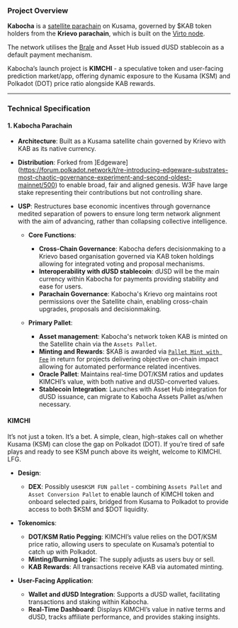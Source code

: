### **Project Overview**

**Kabocha** is a [satellite parachain](https://github.com/monsieurbulb/satellite-chains/tree/main) on Kusama, governed by $KAB token holders from the **Krievo parachain**, which is built on the [Virto node](https://github.com/virto-network/virto-node/). 

The network utilises the [Brale](https://brale.xyz) and Asset Hub issued dUSD stablecoin as a default payment mechanism. 

Kabocha’s launch project is **KIMCHI** - a speculative token and user-facing prediction market/app, offering dynamic exposure to the Kusama (KSM) and Polkadot (DOT) price ratio alongside KAB rewards.

---

### **Technical Specification**

#### **1. Kabocha Parachain**
   - **Architecture**: Built as a Kusama satellite chain governed by Krievo with KAB as its native currency.
   - **Distribution**: Forked from ]Edgeware](https://forum.polkadot.network/t/re-introducing-edgeware-substrates-most-chaotic-governance-experiment-and-second-oldest-mainnet/500) to enable broad, fair and aligned genesis. W3F have large stake representing their contributions but not controlling share.
- **USP**: Restructures base economic incentives through governance medited separation of powers to ensure long term network alignment with the aim of advancing, rather than collapsing collective intelligence. 

   - **Core Functions**:
      - **Cross-Chain Governance**: Kabocha defers decisionmaking to a Krievo based organisation governed via KAB token holdings allowing for integrated voting and proposal mechanisms.
      - **Interoperability with dUSD stablecoin**: dUSD will be the main currency within Kabocha for payments providing stability and ease for users.
      - **Parachain Governance**: Kabocha's Krievo org maintains root permissions over the Satellite chain, enabling cross-chain upgrades, proposals and decisionmaking.

   - **Primary Pallet**:
      - **Asset management**: Kabocha's network token KAB is minted on the Satellite chain via the `Assets Pallet`.
      - **Minting and Rewards**: $KAB is awarded via [`Pallet Mint with Fee`](https://github.com/kabocha-network/pallet_mint_with_fee) in return for projects delivering objective on-chain impact allowing for automated performance related incentives.
      - **Oracle Pallet**: Maintains real-time DOT/KSM ratios and updates KIMCHI’s value, with both native and dUSD-converted values.
      - **Stablecoin Integration**: Launches with Asset Hub integration for dUSD issuance, can migrate to Kabocha Assets Pallet as/when necessary.

#### **KIMCHI**
It’s not just a token. It’s a bet. A simple, clean, high-stakes call on whether Kusama (KSM) can close the gap on Polkadot (DOT). If you’re tired of safe plays and ready to see KSM punch above its weight, welcome to KIMCHI. LFG.
   - **Design**:
      - **DEX**: Possibly uses`KSM FUN pallet` - combining `Assets Pallet` and `Asset Conversion Pallet` to enable launch of KIMCHI token and onboard selected pairs, bridged from Kusama to Polkadot to provide access to both $KSM and $DOT liquidity.
   - **Tokenomics**:
      - **DOT/KSM Ratio Pegging**: KIMCHI’s value relies on the DOT/KSM price ratio, allowing users to speculate on Kusama’s potential to catch up with Polkadot.
      - **Minting/Burning Logic**: The supply adjusts as users buy or sell. 
      - **KAB Rewards**: All transactions receive KAB via automated minting.

   - **User-Facing Application**:
      - **Wallet and dUSD Integration**: Supports a dUSD wallet, facilitating transactions and staking within Kabocha.
      - **Real-Time Dashboard**: Displays KIMCHI’s value in native terms and dUSD, tracks affiliate performance, and provides staking insights.

